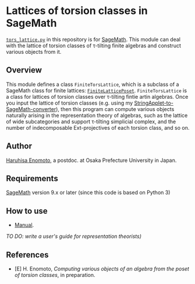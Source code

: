 # Lattices of torsion classes in SageMath
[`tors_lattice.py`](tors_lattice.py) in this repository is for [SageMath](https://www.sagemath.org/).
This module can deal with the lattice of torsion classes of &tau;-tilting finite algebras and construct various objects from it.

## Overview

This module defines a class `FiniteTorsLattice`, which is a subclass of a SageMath class for finite lattices: [`FiniteLatticePoset`](https://doc.sagemath.org/html/en/reference/combinat/sage/combinat/posets/lattices.html#sage.combinat.posets.lattices.FiniteLatticePoset).
`FiniteTorsLattice` is a class for lattices of torsion classes over &tau;-tilting fintie artin algebras. Once you input the lattice of torsion classes (e.g. using my [StringApplet-to-SageMath-converter](https://github.com/haruhisa-enomoto/StringApplet-to-SageMath-converter)), then this program can compute various objects naturally arising in the representation theory of algebras, such as the lattice of wide subcategories and support &tau;-tilting simplicial complex, and the number of indecomposable Ext-projectives of each torsion class, and so on.

## Author
[Haruhisa Enomoto](http://haruhisa-enomoto.github.io/), a postdoc. at Osaka Prefecture University in Japan.

## Requirements
[SageMath](https://www.sagemath.org/) version 9.x or later (since this code is based on Python 3)

## How to use

- [Manual](https://nbviewer.jupyter.org/github/haruhisa-enomoto/tors-lattice/blob/main/Manual.ipynb).

*TO DO: write a user's guide for representation theorists)*

## References

- [E] H. Enomoto,
  *Computing various objects of an algebra from the poset of torsion classes*,
  in preparation.


